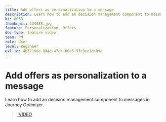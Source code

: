 ```yaml
---
title: Add offers as personalization to a message
description: Learn how to add an decision management component to messages in Journey Optimizer.
kt: 8033
thumbnail: 334088.jpg
feature: Personalization, Offers
doc-type: feature video
team: PM
role: User
level: Beginner
exl-id: 4b3719de-804d-47e4-80a5-93c9ee1dc09a
---
```

# Add offers as personalization to a message

Learn how to add an decision management component to messages in Journey Optimizer.

>[!VIDEO](https://video.tv.adobe.com/v/334088?quality=12)
